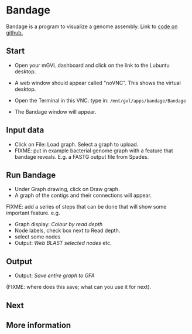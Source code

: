 # Bandage

Bandage is a program to visualize a genome assembly. Link to [code on github.](http://rrwick.github.io/Bandage/)

## Start
- Open your mGVL dashboard and click on the link to the Lubuntu desktop.
- A web window should appear called "noVNC". This shows the virtual desktop.
- Open the Terminal in this VNC. type in: `/mnt/gvl/apps/bandage/Bandage`

- The Bandage window will appear.

## Input data
- Click on <ss>File: Load graph</ss>. Select a graph to upload.
- FIXME: put in example bacterial genome graph with a feature that bandage reveals.  E.g. a FASTG output file from Spades.

## Run Bandage
- Under <ss>Graph drawing</ss>, click on <ss>Draw graph</ss>.
- A graph of the contigs and their connections will appear.

FIXME: add a series of steps that can be done that will show some important feature.
e.g.

- <ss>Graph display</ss>: *Colour by read depth*
- <ss>Node labels</ss>, check box next to <ss>Read depth</ss>.
- select some nodes
- <ss>Output</ss>: *Web BLAST selected nodes*
etc.

## Output
- <ss>Output</ss>: *Save entire graph to GFA*

(FIXME: where does this save; what can you use it for next).

## Next

## More information
